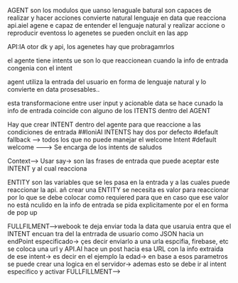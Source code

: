 AGENT son los modulos que uanso lenaguale batural son capaces de realizar y hacer acciones 
convierte natural lenguaje en data que reacciona
api.aiel agene e capaz de entender el lenguaje natural y realizar accione o reproducir eventoss
lo agenetes se pueden oncluit en las app

API:IA otor dk y api, los agenetes hay que probragamrlos

el agente tiene intents ue son lo que reaccionean cuando 
la info de entrada congenia con el intent

agent utiliza la entrada del usuario en forma de lenguaje natural
 y lo convierte en data prosesables..

 esta transformacione entre user input y acionable data 
 se hace cunado la info de entrada coincide con alguno de 
 los ITENTS dentro del AGENT

Hay que crear INTENT dentro del agente para que reaccione a las
condiciones de entrada
##IoniAI
INTENTS
hay dos por defecto
#default fallback --> todos los que no puede manejar el welcome Intent
#default welcome ---> Se encarga de los intents de saludos

Context--> Usar say-> son las frases de entrada que puede aceptar
este INTENT y al cual reacciona

ENTITY son las variables que se les pasa en la entrada 
y a las cuales puede reaccionar la api.
 añ crear una ENTITY se necesita es valor para reaccionar por lo que
 se debe colocar como requiered para que en caso que ese valor no
 está nculido en la info de entrada se pida explicitamente por el en 
 forma de pop up


 FULLFILMENT-->webook
 te deja enviar toda la data que usaruia entra que el INTENT encuan tra
 del la entrrada de usuario como JSON hacia un endPoint especificado->
 çes decir enviarlo a una urla espcifia, firebase, etc
 se coloca una url y API.AI hace un post hacia esa URL con la info extraida de ese intent-> es decir en el ejemplo la edad->
 en base a esos parametros se puede crear una logica en el servidor-> ademas esto se debe ir al intent especifico y activar FULLFILLMENT-->
 